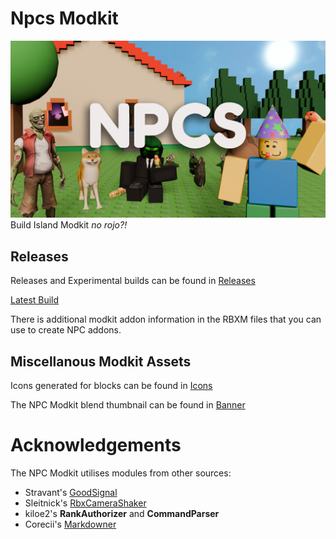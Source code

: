 # Npcs Modkit
![Npcs Logo](/Banner/npcsbanner.png "Npcs Logo")
Build Island Modkit *no rojo?!*

## Releases
Releases and Experimental builds can be found in [Releases](/Releases)

[Latest Build](/Releases/6.07/npcs-6.07-build3.rbxm)

There is additional modkit addon information in the RBXM files that you can use to create NPC addons.

## Miscellanous Modkit Assets
Icons generated for blocks can be found in [Icons](/Icons)

The NPC Modkit blend thumbnail can be found in [Banner](/Banner)

# Acknowledgements
The NPC Modkit utilises modules from other sources:
- Stravant's [GoodSignal](https://gist.github.com/stravant/b75a322e0919d60dde8a0316d1f09d2f#file-goodsignal-lua)
- Sleitnick's [RbxCameraShaker](https://github.com/Sleitnick/RbxCameraShaker)
- kiloe2's **RankAuthorizer** and **CommandParser**
- Corecii's [Markdowner](https://devforum.roblox.com/t/markdowner-a-module-to-generate-a-gui-from-markdown/327165/4)